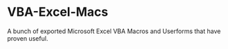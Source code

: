 # VBA-Excel-Macs
A bunch of exported Microsoft Excel VBA Macros and Userforms that have proven useful.
